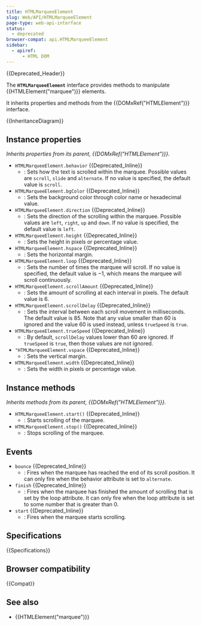 ```yaml
---
title: HTMLMarqueeElement
slug: Web/API/HTMLMarqueeElement
page-type: web-api-interface
status:
  - deprecated
browser-compat: api.HTMLMarqueeElement
sidebar:
  - apiref:
      - HTML DOM
---
```


{{Deprecated_Header}}

The **`HTMLMarqueeElement`** interface provides methods to manipulate {{HTMLElement("marquee")}} elements.

It inherits properties and methods from the {{DOMxRef("HTMLElement")}} interface.

{{InheritanceDiagram}}

## Instance properties

_Inherits properties from its parent, {{DOMxRef("HTMLElement")}}._

- `HTMLMarqueeElement.behavior` {{Deprecated_Inline}}
  - : Sets how the text is scrolled within the marquee. Possible values are `scroll`, `slide` and `alternate`. If no value is specified, the default value is `scroll`.
- `HTMLMarqueeElement.bgColor` {{Deprecated_Inline}}
  - : Sets the background color through color name or hexadecimal value.
- `HTMLMarqueeElement.direction` {{Deprecated_Inline}}
  - : Sets the direction of the scrolling within the marquee. Possible values are `left`, `right`, `up` and `down`. If no value is specified, the default value is `left`.
- `HTMLMarqueeElement.height` {{Deprecated_Inline}}
  - : Sets the height in pixels or percentage value.
- `HTMLMarqueeElement.hspace` {{Deprecated_Inline}}
  - : Sets the horizontal margin.
- `HTMLMarqueeElement.loop` {{Deprecated_Inline}}
  - : Sets the number of times the marquee will scroll. If no value is specified, the default value is −1, which means the marquee will scroll continuously.
- `HTMLMarqueeElement.scrollAmount` {{Deprecated_Inline}}
  - : Sets the amount of scrolling at each interval in pixels. The default value is 6.
- `HTMLMarqueeElement.scrollDelay` {{Deprecated_Inline}}
  - : Sets the interval between each scroll movement in milliseconds. The default value is 85. Note that any value smaller than 60 is ignored and the value 60 is used instead, unless `trueSpeed` is `true`.
- `HTMLMarqueeElement.trueSpeed` {{Deprecated_Inline}}
  - : By default, `scrollDelay` values lower than 60 are ignored. If `trueSpeed` is `true`, then those values are not ignored.
- `"HTMLMarqueeElement.vspace` {{Deprecated_Inline}}
  - : Sets the vertical margin.
- `HTMLMarqueeElement.width` {{Deprecated_Inline}}
  - : Sets the width in pixels or percentage value.

## Instance methods

_Inherits methods from its parent, {{DOMxRef("HTMLElement")}}._

- `HTMLMarqueeElement.start()` {{Deprecated_Inline}}
  - : Starts scrolling of the marquee.
- `HTMLMarqueeElement.stop()` {{Deprecated_Inline}}
  - : Stops scrolling of the marquee.

## Events

- `bounce` {{Deprecated_Inline}}
  - : Fires when the marquee has reached the end of its scroll position. It can only fire when the behavior attribute is set to `alternate`.
- `finish` {{Deprecated_Inline}}
  - : Fires when the marquee has finished the amount of scrolling that is set by the loop attribute. It can only fire when the loop attribute is set to some number that is greater than 0.
- `start` {{Deprecated_Inline}}
  - : Fires when the marquee starts scrolling.

## Specifications

{{Specifications}}

## Browser compatibility

{{Compat}}

## See also

- {{HTMLElement("marquee")}}
